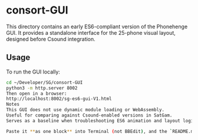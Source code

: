# consort-GUI

This directory contains an early ES6-compliant version of the Phonehenge GUI. It provides a standalone interface for the 25-phone visual layout, designed before Csound integration.

## Usage

To run the GUI locally:

```bash
cd ~/Developer/SG/consort-GUI
python3 -m http.server 8002
Then open in a browser:
http://localhost:8002/sg-es6-gui-V1.html
Notes
This GUI does not use dynamic module loading or WebAssembly.
Useful for comparing against Csound-enabled versions in SatGam.
Serves as a baseline when troubleshooting ES6 animation and layout logic.

Paste it **as one block** into Terminal (not BBEdit), and the `README.md` will be replaced instantly.
